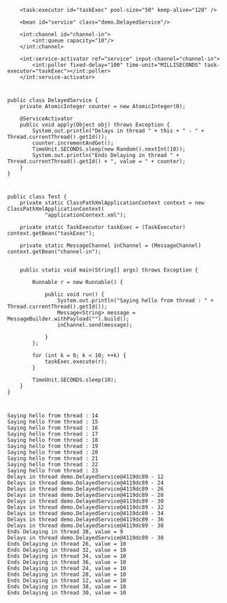         <task:executor id="taskExec" pool-size="50" keep-alive="120" />

    	<bean id="service" class="demo.DelayedService"/>

        <int:channel id="channel-in">
            <int:queue capacity="10"/>
        </int:channel>

    	<int:service-activator ref="service" input-channel="channel-in">
            <int:poller fixed-delay="100" time-unit="MILLISECONDS" task-executor="taskExec"></int:poller>
        </int:service-activator>

#
    public class DelayedService {
        private AtomicInteger counter = new AtomicInteger(0);

        @ServiceActivator
        public void apply(Object obj) throws Exception {
            System.out.println("Delays in thread " + this + " - " + Thread.currentThread().getId());
            counter.incrementAndGet();
            TimeUnit.SECONDS.sleep(new Random().nextInt(10));
            System.out.println("Ends Delaying in thread " + Thread.currentThread().getId() + ", value = " + counter);
        }
    }

#
    public class Test {
        private static ClassPathXmlApplicationContext context = new ClassPathXmlApplicationContext(
                "applicationContext.xml");

        private static TaskExecutor taskExec = (TaskExecutor) context.getBean("taskExec");

        private static MessageChannel inChannel = (MessageChannel) context.getBean("channel-in");


        public static void main(String[] args) throws Exception {

            Runnable r = new Runnable() {

                public void run() {
                    System.out.println("Saying hello from thread : " + Thread.currentThread().getId());
                    Message<String> message = MessageBuilder.withPayload("").build();
                    inChannel.send(message);

                }
            };

            for (int k = 0; k < 10; ++k) {
                taskExec.execute(r);
            }

            TimeUnit.SECONDS.sleep(10);
        }
    }
#
    Saying hello from thread : 14
    Saying hello from thread : 15
    Saying hello from thread : 16
    Saying hello from thread : 17
    Saying hello from thread : 18
    Saying hello from thread : 19
    Saying hello from thread : 20
    Saying hello from thread : 21
    Saying hello from thread : 22
    Saying hello from thread : 23
    Delays in thread demo.DelayedService@4119dc89 - 12
    Delays in thread demo.DelayedService@4119dc89 - 24
    Delays in thread demo.DelayedService@4119dc89 - 26
    Delays in thread demo.DelayedService@4119dc89 - 28
    Delays in thread demo.DelayedService@4119dc89 - 30
    Delays in thread demo.DelayedService@4119dc89 - 32
    Delays in thread demo.DelayedService@4119dc89 - 34
    Delays in thread demo.DelayedService@4119dc89 - 36
    Delays in thread demo.DelayedService@4119dc89 - 38
    Ends Delaying in thread 38, value = 9
    Delays in thread demo.DelayedService@4119dc89 - 38
    Ends Delaying in thread 26, value = 10
    Ends Delaying in thread 32, value = 10
    Ends Delaying in thread 34, value = 10
    Ends Delaying in thread 36, value = 10
    Ends Delaying in thread 24, value = 10
    Ends Delaying in thread 28, value = 10
    Ends Delaying in thread 12, value = 10
    Ends Delaying in thread 38, value = 10
    Ends Delaying in thread 30, value = 10
